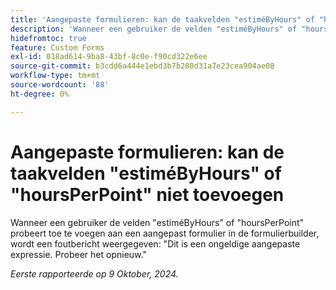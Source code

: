 ```yaml
---
title: 'Aangepaste formulieren: kan de taakvelden "estiméByHours" of "hoursPerPoint" niet toevoegen'
description: 'Wanneer een gebruiker de velden "estiméByHours" of "hoursPerPoint" probeert toe te voegen aan een aangepast formulier in de formulierbuilder, wordt een foutbericht weergegeven: "Dit is een ongeldige aangepaste expressie. Probeer het opnieuw."'
hidefromtoc: true
feature: Custom Forms
exl-id: 018ad614-9ba8-43bf-8c0e-f90cd322e6ee
source-git-commit: b3cdd6a444e1ebd3b7b280d31a7e23cea904ae08
workflow-type: tm+mt
source-wordcount: '88'
ht-degree: 0%

---
```


# Aangepaste formulieren: kan de taakvelden &quot;estiméByHours&quot; of &quot;hoursPerPoint&quot; niet toevoegen

<!--[!NOTE]
>
>This article was fixed on December 5, 2024.-->

Wanneer een gebruiker de velden &quot;estiméByHours&quot; of &quot;hoursPerPoint&quot; probeert toe te voegen aan een aangepast formulier in de formulierbuilder, wordt een foutbericht weergegeven: &quot;Dit is een ongeldige aangepaste expressie. Probeer het opnieuw.&quot;

_Eerste rapporteerde op 9 Oktober, 2024._
